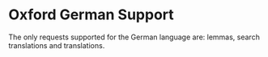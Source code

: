 # Oxford German Support

The only requests supported for the German language are: lemmas, search translations and translations. 
